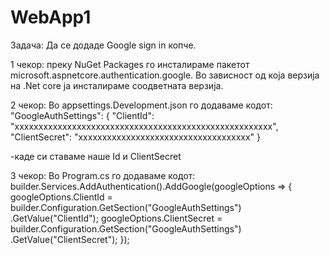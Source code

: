 # WebApp1

Задача: Да се додаде Google sign in копче.

1 чекор: преку NuGet Packages го инсталираме пакетот microsoft.aspnetcore.authentication.google. Во зависност од која верзија на .Net core ја инсталираме соодветната верзија.


2 чекор: Во appsettings.Development.json го додаваме кодот:
"GoogleAuthSettings": {
    "ClientId": "xxxxxxxxxxxxxxxxxxxxxxxxxxxxxxxxxxxxxxxxxxxxxxxxxxxxxx",
    "ClientSecret": "xxxxxxxxxxxxxxxxxxxxxxxxxxxxxxxxxxxx"
  }

-каде си ставаме наше Id и ClientSecret

3 чекор: Во Program.cs го додаваме кодот:
builder.Services.AddAuthentication().AddGoogle(googleOptions =>
{
    googleOptions.ClientId = builder.Configuration.GetSection("GoogleAuthSettings")
.GetValue<string>("ClientId");
    googleOptions.ClientSecret = builder.Configuration.GetSection("GoogleAuthSettings")
.GetValue<string>("ClientSecret");
});
  
  
